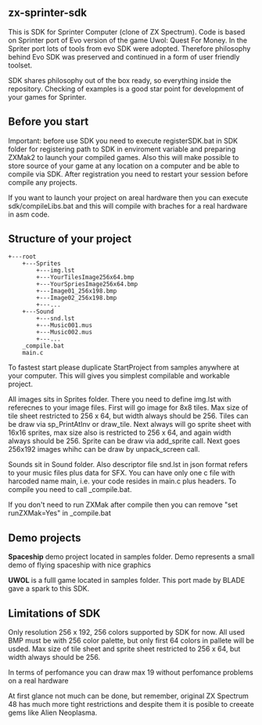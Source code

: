 ## zx-sprinter-sdk

This is SDK for Sprinter Computer (clone of ZX Spectrum). Code is based on Sprinter port of Evo version of the game Uwol: Quest For Money.
In the Spriter port lots of tools from evo SDK were adopted. Therefore philosophy behind Evo SDK was preserved and
continued in a form of user friendly toolset.

SDK shares philosophy out of the box ready, so everything inside the repository. Checking of examples is a good star point for
development of your games for Sprinter.

## Before you start

Important: before use SDK you need to execute registerSDK.bat in SDK folder for registering path to SDK
in enviroment variable and preparing ZXMak2 to launch your compiled games. Also this will make possible to store source of
your game at any location on a computer and be able to compile via SDK. After registration you need to restart your
session before compile any projects.

If you want to launch your project on areal hardware then you can execute sdk/compileLibs.bat and this will compile with braches
for a real hardware in asm code.

## Structure of your project


    +---root
        +---Sprites
            +---img.lst
            +---YourTilesImage256x64.bmp
            +---YourSpriesImage256x64.bmp
            +---Image01_256x198.bmp
            +---Image02_256x198.bmp
            +---...
        +---Sound
            +---snd.lst
            +---Music001.mus
            +---Music002.mus
            +---...
        _compile.bat
        main.c

To fastest start please duplicate StartProject from samples anywhere at your computer. This will gives you simplest
compilable and workable project.

All images sits in Sprites folder. There you need to define img.lst with referecnes to your image files.
First will go image for 8x8 tiles. Max size of tile sheet restricted to 256 x 64, but width always should be 256. Tiles
can be draw via sp_PrintAtInv or draw_tile. Next always will go sprite sheet with 16x16 sprites, max size also is restricted
to 256 x 64, and again width always should be 256. Sprite can be draw via add_sprite call.
Next goes 256x192 images whihc can be draw by unpack_screen call.

Sounds sit in Sound folder. Also descriptor file snd.lst in json format refers to your music files plus data for SFX.
You can have only one c file with harcoded name main, i.e. your code resides in main.c plus headers. To compile
you need to call _compile.bat.

If you don't need to run ZXMak after compile then you can remove "set runZXMak=Yes" in _compile.bat

## Demo projects

**Spaceship** demo project located in samples folder. Demo represents a small demo of flying spaceship with nice graphics

**UWOL** is a fulll game located in samples folder. This port made by BLADE gave a spark to this SDK. 

## Limitations of SDK

Only resolution 256 x 192, 256 colors supported by SDK for now. All used BMP must be with 256 color palette, but only
first 64 colors in pallete will be usded. Max size of tile sheet and sprite sheet restricted to 256 x 64, but width always
should be 256.

In terms of perfomance you can draw max 19 without perfomance problems on a real hardware

At first glance not much can be done, but remember, original ZX Spectrum 48 has much more tight restrictions and despite
them it is posible to creeate gems like Alien Neoplasma. 


